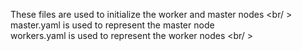 These files are used to initialize the worker and master nodes <br/ >
master.yaml is used to represent the master node <br />
workers.yaml is used to represent the worker nodes <br/ >
